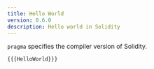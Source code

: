 ```yaml
---
title: Hello World
version: 0.6.0
description: Hello world in Solidity
---
```


`pragma` specifies the compiler version of Solidity.

```solidity
{{{HelloWorld}}}
```
